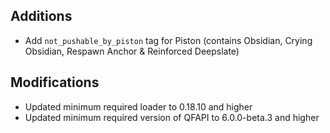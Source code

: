 ## Additions

- Add `not_pushable_by_piston` tag for Piston (contains Obsidian, Crying Obsidian, Respawn Anchor & Reinforced Deepslate)

## Modifications

- Updated minimum required loader to 0.18.10 and higher
- Updated minimum required version of QFAPI to 6.0.0-beta.3 and higher
